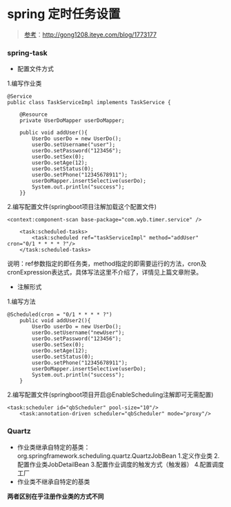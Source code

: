 # spring 定时任务设置
> [参考](http://gong1208.iteye.com/blog/1773177)：http://gong1208.iteye.com/blog/1773177
### spring-task
- 配置文件方式

1.编写作业类
```
@Service
public class TaskServiceImpl implements TaskService {

    @Resource
    private UserDoMapper userDoMapper;

    public void addUser(){
        UserDo userDo = new UserDo();
        userDo.setUsername("user");
        userDo.setPassword("123456");
        userDo.setSex(0);
        userDo.setAge(12);
        userDo.setStatus(0);
        userDo.setPhone("12345678911");
        userDoMapper.insertSelective(userDo);
        System.out.println("success");
    }}
```
2.编写配置文件(springboot项目注解加载这个配置文件)
```
<context:component-scan base-package="com.wyb.timer.service" />

    <task:scheduled-tasks>
        <task:scheduled ref="taskServiceImpl" method="addUser" cron="0/1 * * * * ?"/>
    </task:scheduled-tasks>
```
说明：ref参数指定的即任务类，method指定的即需要运行的方法，cron及cronExpression表达式，具体写法这里不介绍了，详情见上篇文章附录。

- 注解形式

1.编写方法
```
@Scheduled(cron = "0/1 * * * * ?")
    public void addUser2(){
        UserDo userDo = new UserDo();
        userDo.setUsername("newUser");
        userDo.setPassword("123456");
        userDo.setSex(0);
        userDo.setAge(12);
        userDo.setStatus(0);
        userDo.setPhone("12345678911");
        userDoMapper.insertSelective(userDo);
        System.out.println("success");
    }
```
2.编写配置文件(springboot项目开启@EnableScheduling注解即可无需配置)
```
<task:scheduler id="qbScheduler" pool-size="10"/>
    <task:annotation-driven scheduler="qbScheduler" mode="proxy"/>
```
### Quartz
- 作业类继承自特定的基类：org.springframework.scheduling.quartz.QuartzJobBean
1.定义作业类
2.配置作业类JobDetailBean
3.配置作业调度的触发方式（触发器）
4.配置调度工厂 
- 作业类不继承自特定的基类

**两者区别在乎注册作业类的方式不同**
